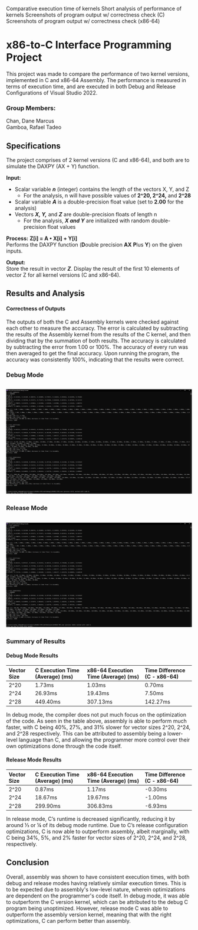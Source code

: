 Comparative execution time of kernels
Short analysis of performance of kernels
Screenshots of program output w/ correctness check (C)
Screenshots of program output w/ correctness check (x86-64)

# x86-to-C Interface Programming Project
This project was made to compare the performance of two kernel versions, implemented in C and x86-64 Assembly. The performance is measured in terms of execution time, and are executed in both Debug and Release Configurations of Visual Studio 2022.
### Group Members:
Chan, Dane Marcus  
Gamboa, Rafael Tadeo  

## Specifications
The project comprises of 2 kernel versions (C and x86-64), and both are to simulate the DAXPY (AX + Y) function. 

**Input:**
- Scalar variable **_n_** (integer) contains the length of the vectors X, Y, and Z
  - For the analysis, n will have possible values of **2^20, 2^24,** and **2^28**
- Scalar variable **_A_** is a double-precision float value (set to **2.00** for the analysis)
- Vectors **_X, Y,_** and **_Z_** are double-precision floats of length n
  - For the analysis, **_X and Y_** are initialized with random double-precision float values
  
**Process:** **Z[i] = A • X[i] + Y[i]**  
Performs the DAXPY function (**D**ouble precision **AX** **P**lus **Y**) on the given inputs.

**Output:**  
Store the result in vector **_Z_**. Display the result of the first 10 elements of vector Z for all kernel versions (C and x86-64).  

## Results and Analysis
#### Correctness of Outputs
The outputs of both the C and Assembly kernels were checked against each other to measure the accuracy. The error is calculated by subtracting the results of the Assembly kernel from the results of the C kernel, and then dividing that by the summation of both results. The accuracy is calculated by subtracting the error from 1.00 or 100%. The accuracy of every run was then averaged to get the final accuracy. Upon running the program, the accuracy was consistently 100%, indicating that the results were correct.

### Debug Mode
![debug output](img/debug.png)
---------------------
### Release Mode
![release output](img/release.png)
---------------------
### Summary of Results
#### Debug Mode Results
| Vector Size | C Execution Time (Average) (ms) | x86-64 Execution Time (Average) (ms) | Time Difference (C - x86-64) |
| :---------- | :------------------------------ | :----------------------------------- | :-------------- |
| 2^20        | 1.73ms                   |  1.03ms                       | 0.70ms   |
| 2^24        | 26.93ms                   |  19.43ms                       | 7.50ms   |
| 2^28        | 449.40ms                   |  307.13ms                       | 142.27ms   |

In debug mode, the compiler does not put much focus on the optimization of the code. As seen in the table above, assembly is able to perform much faster, with C being 40%, 27%, and 31% slower for vector sizes 2^20, 2^24, and 2^28 respectively. This can be attributed to assembly being a lower-level language than C, and allowing the programmer more control over their own optimizations done through the code itself.

#### Release Mode Results
| Vector Size | C Execution Time (Average) (ms) | x86-64 Execution Time (Average) (ms) | Time Difference (C - x86-64) |
| :---------- | :------------------------------ | :----------------------------------- | :--------------------------- |
| 2^20        | 0.87ms                   |  1.17ms                       | -0.30ms   |
| 2^24        | 18.67ms                   |  19.67ms                       | -1.00ms   |
| 2^28        | 299.90ms                   |  306.83ms                       | -6.93ms  |

In release mode, C’s runtime is decreased significantly, reducing it by around ⅓ or ¼ of its debug mode runtime. Due to C’s release configuration optimizations, C is now able to outperform assembly, albeit marginally, with C being 34%, 5%, and 2% faster for vector sizes of 2^20, 2^24, and 2^28, respectively.  

## Conclusion
Overall, assembly was shown to have consistent execution times, with both debug and release modes having relatively similar execution times. This is to be expected due to assembly's low-level nature, wherein optimizations are dependent on the programmer's code itself. In debug mode, it was able to outperform the C version kernel, which can be attributed to the debug C program being unoptimized. However, release mode C was able to outperform the assembly version kernel, meaning that with the right optimizations, C can perform better than assembly.
